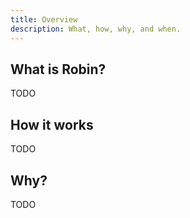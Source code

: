 ```yaml
---
title: Overview
description: What, how, why, and when.
---
```


## What is Robin?
TODO

## How it works
TODO

## Why?
TODO
